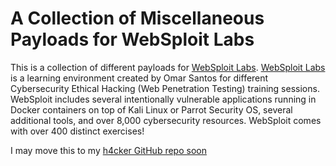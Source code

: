 # A Collection of Miscellaneous Payloads for WebSploit Labs
This is a collection of different payloads for [WebSploit Labs](https://websploit.org/). [WebSploit Labs](https://websploit.org/) is a learning environment created by Omar Santos for different Cybersecurity Ethical Hacking (Web Penetration Testing) training sessions. WebSploit includes several intentionally vulnerable applications running in Docker containers on top of Kali Linux or Parrot Security OS, several additional tools, and over 8,000 cybersecurity resources. WebSploit comes with over 400 distinct exercises!

I may move this to my [h4cker GitHub repo soon](https://h4cker.org/github)
